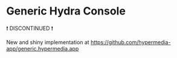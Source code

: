 # Generic Hydra Console

:exclamation: DISCONTINUED :exclamation: 

New and shiny implementation at https://github.com/hypermedia-app/generic.hypermedia.app
